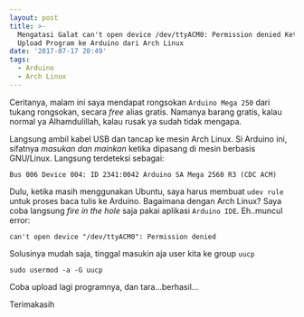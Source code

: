 ```yaml
---
layout: post
title: >-
  Mengatasi Galat can't open device /dev/ttyACM0: Permission denied Ketika
  Upload Program ke Arduino dari Arch Linux
date: '2017-07-17 20:49'
tags:
  - Arduino
  - Arch Linux
---
```

Ceritanya, malam ini saya mendapat rongsokan `Arduino Mega 250` dari tukang rongsokan, secara _free_ alias gratis. Namanya barang gratis, kalau normal ya Alhamdulillah, kalau rusak ya sudah tidak mengapa.

Langsung ambil kabel USB dan tancap ke mesin Arch Linux. Si Arduino ini, sifatnya _masukan dan mainkan_ ketika dipasang di mesin berbasis GNU/Linux. Langsung terdeteksi sebagai:
```shell
Bus 006 Device 004: ID 2341:0042 Arduino SA Mega 2560 R3 (CDC ACM)
```

Dulu, ketika masih menggunakan Ubuntu, saya harus membuat `udev rule` untuk proses baca tulis ke Arduino. Bagaimana dengan Arch Linux? Saya coba langsung _fire in the hole_ saja pakai aplikasi `Arduino IDE`. Eh..muncul error:
```shell
can't open device "/dev/ttyACM0": Permission denied
```

Solusinya mudah saja, tinggal masukin aja user kita ke group `uucp`

```shell
sudo usermod -a -G uucp
```

Coba upload lagi programnya, dan tara...berhasil...


Terimakasih
